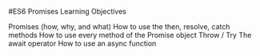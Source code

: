 #ES6 Promises
Learning Objectives

Promises (how, why, and what)
How to use the then, resolve, catch methods
How to use every method of the Promise object
Throw / Try
The await operator
How to use an async function